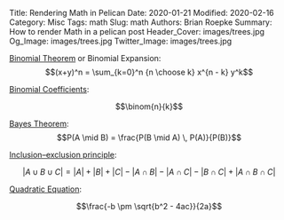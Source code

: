Title: Rendering Math in Pelican
Date: 2020-01-21
Modified: 2020-02-16
Category: Misc
Tags: math
Slug: math
Authors: Brian Roepke
Summary: How to render Math in a pelican post
Header_Cover: images/trees.jpg
Og_Image: images/trees.jpg
Twitter_Image: images/trees.jpg

[Binomial Theorem](https://en.wikipedia.org/wiki/Binomial_theorem) or Binomial Expansion:  
$$(x+y)^n = \sum_{k=0}^n {n \choose k} x^{n - k} y^k$$

[Binomial Coefficients](https://en.wikipedia.org/wiki/Binomial_coefficient):

$$\binom{n}{k}$$

[Bayes Theorem](https://en.wikipedia.org/wiki/Bayes'_theorem):  
$$P(A \mid B) = \frac{P(B \mid A) \, P(A)}{P(B)}$$

[Inclusion–exclusion principle](https://en.wikipedia.org/wiki/Inclusion–exclusion_principle):

$$|A \cup B \cup C| = |A| + |B| + |C| - |A \cap B| - |A \cap C| - |B \cap C| + |A \cap B \cap C|$$


[Quadratic Equation](https://en.wikipedia.org/wiki/Quadratic_formula):

$$\frac{-b \pm \sqrt{b^2 - 4ac}}{2a}$$

